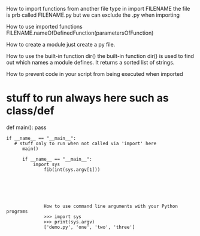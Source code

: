 
How to import functions from another file
type in import FILENAME
the file is prb called FILENAME.py but we can exclude the .py when importing

How to use imported functions
FILENAME.nameOfDefinedFunction(parametersOfFunction)

How to create a module
just create a py file.

How to use the built-in function dir()
the built-in function dir() is used to find out which names a module defines.
It returns a sorted list of strings. 

How to prevent code in your script from being executed when imported
# stuff to run always here such as class/def
def main():
    pass

    if __name__ == "__main__":
       # stuff only to run when not called via 'import' here
          main()

          if __name__ == "__main__":
              import sys
                  fib(int(sys.argv[1]))






                  How to use command line arguments with your Python programs
                  >>> import sys
                  >>> print(sys.argv)
                  ['demo.py', 'one', 'two', 'three']



